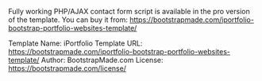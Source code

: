 Fully working PHP/AJAX contact form script is available in the pro version of the template.
You can buy it from: https://bootstrapmade.com/iportfolio-bootstrap-portfolio-websites-template/


Template Name: iPortfolio
Template URL: https://bootstrapmade.com/iportfolio-bootstrap-portfolio-websites-template/
Author: BootstrapMade.com
License: https://bootstrapmade.com/license/
